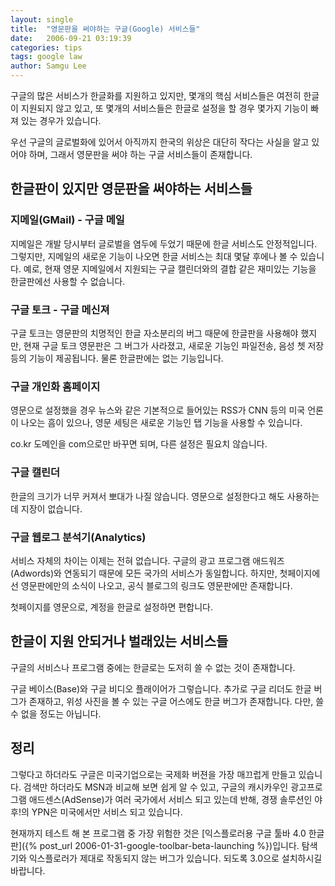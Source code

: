 ```yaml
---
layout: single
title:  "영문판을 써야하는 구글(Google) 서비스들"
date:   2006-09-21 03:19:39
categories: tips
tags: google law
author: Samgu Lee
---
```

구글의 많은 서비스가 한글화를 지원하고 있지만, 몇개의 핵심 서비스들은 여전히 한글이 지원되지 않고 있고, 또 몇개의 서비스들은 한글로 설정을 할 경우 몇가지 기능이 빠져 있는 경우가 있습니다.

우선 구글의 글로벌화에 있어서 아직까지 한국의 위상은 대단히 작다는 사실을 알고 있어야 하며, 그래서 영문판을 써야 하는 구글 서비스들이 존재합니다.

## 한글판이 있지만 영문판을 써야하는 서비스들

### 지메일(GMail) - 구글 메일

지메일은 개발 당시부터 글로벌을 염두에 두었기 때문에 한글 서비스도 안정적입니다. 그렇지만, 지메일의 새로운 기능이 나오면 한글 서비스는 최대 몇달 후에나 볼 수 있습니다. 예로, 현재 영문 지메일에서 지원되는 구글 캘린더와의 결합 같은 재미있는 기능을 한글판에선 사용할 수 없습니다.

### 구글 토크 - 구글 메신져

구글 토크는 영문판의 치명적인 한글 자소분리의 버그 때문에 한글판을 사용해야 했지만, 현재 구글 토크 영문판은 그 버그가 사라졌고, 새로운 기능인 파일전송, 음성 쳇 저장 등의 기능이 제공됩니다. 물론 한글판에는 없는 기능입니다.

### 구글 개인화 홈페이지

영문으로 설정했을 경우 뉴스와 같은 기본적으로 들어있는 RSS가 CNN 등의 미국 언론이 나오는 흠이 있으나, 영문 세팅은 새로운 기능인 탭 기능을 사용할 수 있습니다.

co.kr 도메인을 com으로만 바꾸면 되며, 다른 설정은 필요치 않습니다.

### 구글 캘린더

한글의 크기가 너무 커져서 뽀대가 나질 않습니다. 영문으로 설정한다고 해도 사용하는데 지장이 없습니다.

### 구글 웹로그 분석기(Analytics)

서비스 자체의 차이는 이제는 전혀 없습니다. 구글의 광고 프로그램 애드워즈(Adwords)와 연동되기 때문에 모든 국가의 서비스가 동일합니다. 하지만, 첫페이지에선 영문판에만의 소식이 나오고, 공식 블로그의 링크도 영문판에만 존재합니다.

첫페이지를 영문으로, 계정을 한글로 설정하면 편합니다.

## 한글이 지원 안되거나 벌래있는 서비스들

구글의 서비스나 프로그램 중에는 한글로는 도저히 쓸 수 없는 것이 존재합니다.

구글 베이스(Base)와 구글 비디오 플래이어가 그렇습니다. 추가로 구글 리더도 한글 버그가 존재하고, 위성 사진을 볼 수 있는 구글 어스에도 한글 버그가 존재합니다. 다만, 쓸 수 없을 정도는 아닙니다.

## 정리

그렇다고 하더라도 구글은 미국기업으로는 국제화 버젼을 가장 매끄럽게 만들고 있습니다. 검색만 하더라도 MSN과 비교해 보면 쉽게 알 수 있고, 구글의 캐시카우인 광고프로그램 애드센스(AdSense)가 여러 국가에서 서비스 되고 있는데 반해, 경쟁 솔루션인 야후!의 YPN은 미국에서만 서비스 되고 있습니다.

현재까지 테스트 해 본 프로그램 중 가장 위험한 것은 [익스플로러용 구글 툴바 4.0 한글판]({% post_url 2006-01-31-google-toolbar-beta-launching %})입니다. 탐색기와 익스플로러가 제대로 작동되지 않는 버그가 있습니다. 되도록 3.0으로 설치하시길 바랍니다.
